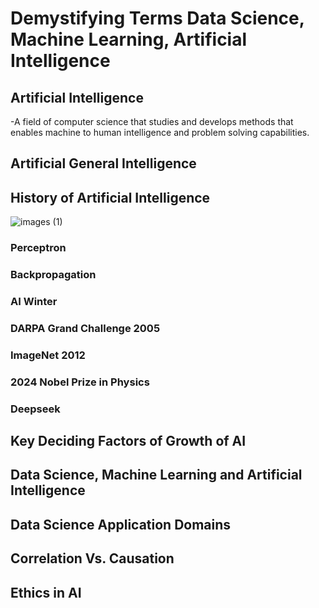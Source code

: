 # Demystifying Terms Data Science, Machine Learning, Artificial Intelligence
## Artificial Intelligence
-A field of computer science that studies and develops methods that enables machine to human intelligence and problem solving capabilities.
## Artificial General Intelligence
## History of Artificial Intelligence
![images (1)](https://github.com/user-attachments/assets/51b2b497-f0c8-44ff-b514-017c4d00f757)

### Perceptron
### Backpropagation
### AI Winter
### DARPA Grand Challenge 2005
### ImageNet 2012
### 2024 Nobel Prize in Physics
### Deepseek
## Key Deciding Factors of Growth of AI
## Data Science, Machine Learning and Artificial Intelligence
## Data Science Application Domains
## Correlation Vs. Causation
## Ethics in AI

